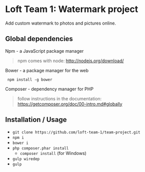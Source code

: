 # Loft Team 1: Watermark project
Add custom watermark to photos and pictures online.

Global dependencies
-------------------

Npm - a JavaScript package manager

> npm comes with node: http://nodejs.org/download/

Bower - a package manager for the web

     npm install -g bower

Composer - dependency manager for PHP


> follow instructions in the documentation:
  https://getcomposer.org/doc/00-intro.md#globally


Installation / Usage
--------------------

* ```git clone https://github.com/loft-team-1/team-project.git```
* ```npm i```
* ```bower i```
* ```php composer.phar install```
  * ```composer install``` (for Windows)
* ```gulp wiredep```
* ```gulp```
